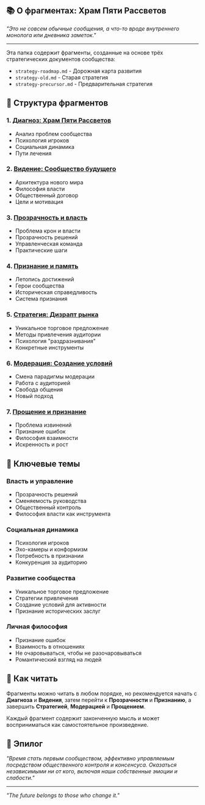 ## 📚 О фрагментах: Храм Пяти Рассветов

*"Это не совсем обычные сообщения, а что-то вроде внутреннего монолога или дневника заметок."*

---

Эта папка содержит фрагменты, созданные на основе трёх стратегических документов сообщества:

- `strategy-roadmap.md` - Дорожная карта развития
- `strategy-old.md` - Старая стратегия  
- `strategy-precursor.md` - Предварительная стратегия

## 🎯 Структура фрагментов

### **1. [Диагноз: Храм Пяти Рассветов](01-the-diagnosis.md)**
- Анализ проблем сообщества
- Психология игроков
- Социальная динамика
- Пути лечения

### **2. [Видение: Сообщество будущего](02-the-vision.md)**
- Архитектура нового мира
- Философия власти
- Общественный договор
- Цели и мотивация

### **3. [Прозрачность и власть](03-the-governance.md)**
- Проблема крон и власти
- Прозрачность решений
- Управленческая команда
- Практические шаги

### **4. [Признание и память](04-the-recognition.md)**
- Летопись достижений
- Герои сообщества
- Историческая справедливость
- Система признания

### **5. [Стратегия: Дизрапт рынка](05-the-strategy.md)**
- Уникальное торговое предложение
- Методы привлечения аудитории
- Психология "раздразнивания"
- Конкретные инструменты

### **6. [Модерация: Создание условий](06-the-moderation.md)**
- Смена парадигмы модерации
- Работа с аудиторией
- Свобода общения
- Новый подход

### **7. [Прощение и признание](07-the-apology.md)**
- Проблема извинений
- Признание ошибок
- Философия взаимности
- Искренность и рост

## 🌟 Ключевые темы

### **Власть и управление**
- Прозрачность решений
- Сменяемость руководства
- Общественный контроль
- Философия власти как инструмента

### **Социальная динамика**
- Психология игроков
- Эхо-камеры и конформизм
- Потребность в признании
- Конкуренция за аудиторию

### **Развитие сообщества**
- Уникальное торговое предложение
- Стратегии привлечения
- Создание условий для активности
- Признание исторических заслуг

### **Личная философия**
- Признание ошибок
- Взаимность в отношениях
- Не очаровываться, чтобы не разочаровываться
- Романтический взгляд на людей

## 📖 Как читать

Фрагменты можно читать в любом порядке, но рекомендуется начать с **Диагноза** и **Видения**, затем перейти к **Прозрачности** и **Признанию**, а завершить **Стратегией**, **Модерацией** и **Прощением**.

Каждый фрагмент содержит законченную мысль и может восприниматься как самостоятельное произведение.

## 🎪 Эпилог

*"Время стать первым сообществом, эффективно управляемым посредством общественного контроля и консенсуса. Оказаться независимыми ни от кого, включая наши собственные эмоции и слабости."*

---

*"The future belongs to those who change it."* 
